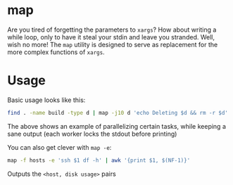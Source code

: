 # map

Are you tired of forgetting the parameters to `xargs`? How about writing a while loop, only to have
it steal your stdin and leave you stranded. Well, wish no more! The `map` utility is designed to
serve as replacement for the more complex functions of `xargs`.

# Usage

Basic usage looks like this:
```bash
find . -name build -type d | map -j10 d 'echo Deleting $d && rm -r $d'
```
The above shows an example of parallelizing certain tasks, while keeping a sane output (each worker
locks the stdout before printing)

You can also get clever with `map -e`:
```bash
map -f hosts -e 'ssh $1 df -h' | awk '{print $1, $(NF-1)}'
```
Outputs the `<host, disk usage>` pairs
